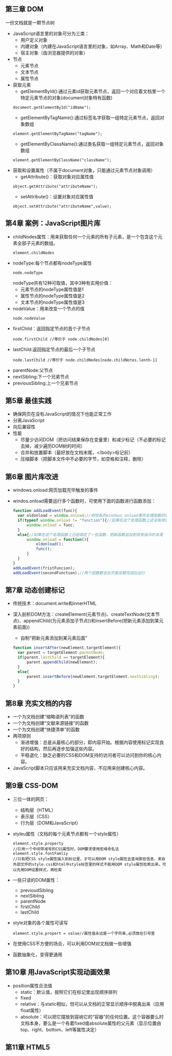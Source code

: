 ## 第三章 DOM

一份文档就是一颗节点树

- JavaScript语言里的对象可分为三类：
    - 用户定义对象
    - 内建对象（内建在JavaScript语言里的对象，如Array、Math和Date等）
    - 宿主对象（由浏览器提供的对象）
- 节点
    - 元素节点
    - 文本节点
    - 属性节点
- 获取元素
    - getElementById():通过元素id获取元素节点，返回一个对应着文档里一个特定元素节点的对象(document对象特有函数)
  ```
  document.getElementById("idName");
  ```
    - getElementByTagName():通过标签名字获取一组特定元素节点，返回对象数组
  ```
  element.getElementByTagName("tagName");
  ```
    - getElementByClassName():通过类名获取一组特定元素节点，返回对象数组
  ```
  element.getElementByClassName("className");
  ```
- 获取和设置属性（不属于document对象，只能通过元素节点对象调用）
    - getAttribute()：获取对象对应属性值
  ```
  object.getAttribute("attributeName");
  ```
    - setAttribute()：设置对象对应属性值
  ```
  object.setAttribute("attributeName",value);
  ```

## 第4章 案例：JavaScript图片库

- childNodes属性：用来获取任何一个元素的所有子元素，是一个包含这个元素全部子元素的数组。
  ```
  element.childNodes
  ```
- nodeType:每个节点都有nodeType属性
  ```
  node.nodeType
  ```
  nodeType共有12种可取值，其中3种有实用价值：
    - 元素节点的nodeType属性值是1
    - 属性节点的nodeType属性值是2
    - 文本节点的nodeType属性值是3
- nodeValue：用来改变一个节点的值
  ```
  node.nodeValue
  ```
- firstChild：返回指定节点的首个子节点
  ```
  node.firstChild //等价于 node.childNodes[0]
  ```
- lastChild:返回指定节点的最后一个子节点
  ```
  node.lastChild //等价于 node.childNodes[node.childNotes.lenth-1]
  ```
- parentNode:父节点
- nextSibling:下一个兄弟节点
- previousSibling:上一个兄弟节点

## 第5章 最佳实践

- 确保网页在没有JavaScript的情况下也能正常工作
- 分离JavaScript
- 向后兼容性
- 性能
  - 尽量少访问DOM（把访问结果保存在变量里）和减少标记（不必要的标记去掉，减少遍历DOM树的时间）
  - 合并和放置脚本（最好放在文档末尾，&lt;/body&gt;标记前）
  - 压缩脚本（把脚本文件中不必要的字节，如空格和注释，删除）

## 第6章 图片库改进

- windows.onload:网页加载完毕触发的事件
- windos.onload需要运行多个函数时，可使用下面的函数进行函数添加：
  
  ```javascript
  function addLoadEvent(func){
    var oldonload = window.onload;//把现有的windows.onload事件处理函数的值存入变量oldonload
    if(typeof window.onload != "function"){//如果在这个处理函数上还没有绑定任何函数，把新函数添加给它
        window.onload = func;
    }
    else{//如果在这个处理函数上已经绑定了一些函数，把新函数追加到现有指令的末尾
        window.onload = function(){
            oldonload();
            func();
        }
    }
  }
  addLoadEvent(fristFuncion);
  addLoadEvent(secondFunction);//两个函数都会在页面加载完成后运行
  ```
  
## 第7章 动态创建标记

- 传统技术：document.write和innerHTML
- 深入剖析DOM方法：createElement(元素节点)、createTextNode(文本节点)、appendChild(为元素添加子节点))和insertBefore(把新元素添加到某元素前面))
  - 自制“把新元素添加到某元素后面”
  
  ```javascript
  function insertAfter(newElement,targetElement){
    var parent = targetElement.parentNode;
    if(parent.lastChild == targetElement){
        parent.appendChild(newElement);
    }
    else{
        parent.insertBefore(newElement,targetElement.nextSibling);
    }
  }
  ```

## 第8章 充实文档的内容

- 一个为文档创建“缩略语列表”的函数
- 一个为文档创建“文献来源链接”的函数
- 一个为文档创建“快捷清单”的函数
- 两项原则
  - 渐进增强：总是从最核心的部分，即内容开始。根据内容使用标记实现良好的结构，然后再逐步加强这些内容。
  - 平稳退化：缺乏必要的CSS和DOM支持的访问者可以访问到你的核心内容。
- JavaScript脚本只应该用来充实文档内容，不应用来创建核心内容。

## 第9章 CSS-DOM
- 三位一体的网页：
  - 结构层（HTML）
  - 表示层（CSS）
  - 行为层（DOM和JavaScript）
- styleu属性（文档的每个元素节点都有一个style属性）

  ```
  element.style.property
  //引用一个中间带减号的CSS属性时，DOM要求使用驼峰命名法
  element.style.fontFamliy
  //只有把CSS style属性插入到标记里，才可以用DOM style属性去查询那些信息，来自外部文件的style.css和html中style标签里的样式不能用DOM style属性检索出来。可以先用DOM设置样式，再检索
  ```

- 一些只读的DOM属性：
  - previoudSibling
  - nextSibling
  - parentNode
  - firstChild
  - lastChild
- style对象的各个属性可读写
  ```
  element.style.propert = value//属性值永远是一个字符串,必须放在引号里
  ```
- 在使用CSS不方便的场合，可以利用DOM对文档做一些增强
- 函数抽象化，变得更通用

## 第10章 用JavaScript实现动画效果

- position属性合法值
  - static：默认值，按照它们在标记里出现顺序排列
  - fixed
  - relative：与static相似，但可以从文档的正常显示顺序中脱离出来（应用float属性）
  - absolute：可以把它摆放到容纳它的“容器”的任何位置。这个容器要么时文档本身，要么是一个有着fixed或absolute属性的父元素（显示位置由top、right、bottom、left等属性决定）
  
## 第11章 HTML5